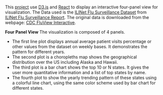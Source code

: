 This [project](https://github.com/yuzhang21/dataviz-project-templateA-proposal) use [D3.js](https://d3js.org/) and [React]( https://reactjs.org/) to display an interactive four-panel view for visualization. 
The Data used is the [ILINet Flu Surveillance Dataset](https://gist.github.com/yuzhang21/afd1af3a28631a12dfd8eee37520309f) from [ILINet Flu Surveillance Report](https://www.cdc.gov/flu/weekly/index.htm#ILIMap). The original data is downloaded from the webpage: 
[CDC FluView Interactive](https://www.cdc.gov/flu/weekly/fluviewinteractive.htm).

**Four Panel View** The visualization is composed of 4 panels. 
* The first line plot displays annual average patient visits percentage or other values from the dataset on weekly bases. It demonstrates the pattern for different years. 
* The second plot is a choropleths map shows the geographical distribution over the US including Alaska and Hawaii.
* The third plot is a bar chart shows the top 10 or N states. It gives the user more quantitative information and a list of top states by name. 
* The fourth plot to show the yearly trending pattern of these states using a colorful line chart, using the same color scheme used by bar chart for different states. 
